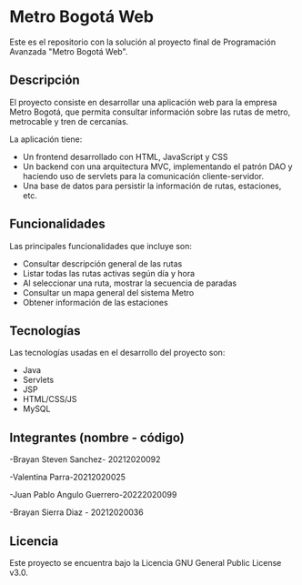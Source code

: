 # Metro Bogotá Web

Este es el repositorio con la solución al proyecto final de Programación Avanzada "Metro Bogotá Web". 

## Descripción

El proyecto consiste en desarrollar una aplicación web para la empresa Metro Bogotá, que permita consultar información sobre las rutas de metro, metrocable y tren de cercanías. 

La aplicación tiene:

- Un frontend desarrollado con HTML, JavaScript y CSS
- Un backend con una arquitectura MVC, implementando el patrón DAO y haciendo uso de servlets para la comunicación cliente-servidor. 
- Una base de datos para persistir la información de rutas, estaciones, etc. 

## Funcionalidades

Las principales funcionalidades que incluye son:

- Consultar descripción general de las rutas
- Listar todas las rutas activas según día y hora
- Al seleccionar una ruta, mostrar la secuencia de paradas
- Consultar un mapa general del sistema Metro
- Obtener información de las estaciones

## Tecnologías

Las tecnologías usadas en el desarrollo del proyecto son:

- Java
- Servlets
- JSP
- HTML/CSS/JS
- MySQL

## Integrantes (nombre - código)

-Brayan Steven Sanchez- 20212020092

-Valentina Parra-20212020025

-Juan Pablo Angulo Guerrero-20222020099

-Brayan Sierra Diaz - 20212020036

## Licencia

Este proyecto se encuentra bajo la Licencia GNU General Public License v3.0.
